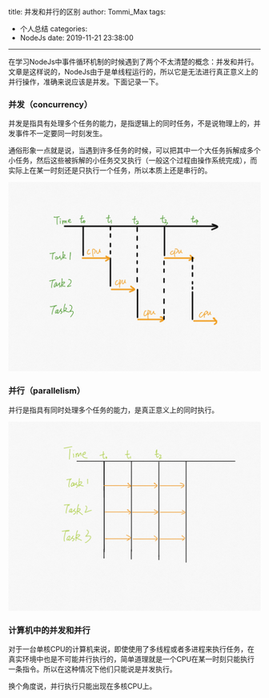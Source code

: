 title: 并发和并行的区别
author: Tommi_Max
tags:
  - 个人总结
categories:
  - NodeJs
date: 2019-11-21 23:38:00
---
在学习NodeJs中事件循环机制的时候遇到了两个不太清楚的概念：并发和并行。文章是这样说的，NodeJs由于是单线程运行的，所以它是无法进行真正意义上的并行操作，准确来说应该是并发。下面记录一下。

### 并发（concurrency）

并发是指具有处理多个任务的能力，是指逻辑上的同时任务，不是说物理上的，并发事件不一定要同一时刻发生。

通俗形象一点就是说，当遇到许多任务的时候，可以把其中一个大任务拆解成多个小任务，然后这些被拆解的小任务交叉执行（一般这个过程由操作系统完成），而实际上在某一时刻还是只执行一个任务，所以本质上还是串行的。

![concurrency.png](/images/concurrency.png)

### 并行（parallelism）

并行是指具有同时处理多个任务的能力，是真正意义上的同时执行。

![parallelism.png](/images/parallelism.png)

### 计算机中的并发和并行

对于一台单核CPU的计算机来说，即使使用了多线程或者多进程来执行任务，在真实环境中也是不可能并行执行的，简单道理就是一个CPU在某一时刻只能执行一条指令。所以在这种情况下他们只能说是并发执行。

换个角度说，并行执行只能出现在多核CPU上。